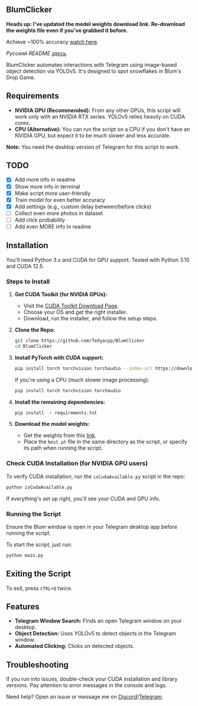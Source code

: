 ## BlumClicker

**Heads up: I've updated the model weights download link. Re-download the weights file even if you've grabbed it before.**

Achieve ~100% accuracy [watch here](https://photos.app.goo.gl/TYiW38Hc1g3Qqbnu5).

*Русский README [здесь](https://github.com/fedyacpp/BlumClicker/blob/main/README_ru.md).*

BlumClicker automates interactions with Telegram using image-based object detection via YOLOv5. It's designed to spot snowflakes in Blum's Drop Game.

## Requirements

* **NVIDIA GPU (Recommended):** From any other GPUs, this script will work only with an NVIDIA RTX series. YOLOv5 relies heavily on CUDA cores.
* **CPU (Alternative):** You can run the script on a CPU if you don't have an NVIDIA GPU, but expect it to be much slower and less accurate.

**Note:** You need the desktop version of Telegram for this script to work.

## TODO

- [x] Add more info in readme
- [x] Show more info in terminal
- [x] Make script more user-friendly
- [x] Train model for even better accuracy
- [x] Add settings (e.g., custom delay between/before clicks)
- [ ] Collect even more photos in dataset
- [ ] Add click probability
- [ ] Add even MORE info in readme

## Installation

You'll need Python 3.x and CUDA for GPU support. Tested with Python 3.10 and CUDA 12.5.

### Steps to Install

1. **Get CUDA Toolkit (for NVIDIA GPUs):**
   - Visit the [CUDA Toolkit Download Page](https://developer.nvidia.com/cuda-downloads).
   - Choose your OS and get the right installer.
   - Download, run the installer, and follow the setup steps.

2. **Clone the Repo:**
   ```bash
   git clone https://github.com/fedyacpp/BlumClicker
   cd BlumClicker
   ```

3. **Install PyTorch with CUDA support:**
   ```bash
   pip install torch torchvision torchaudio --index-url https://download.pytorch.org/whl/cu121
   ```

   If you're using a CPU (much slower image processing):
   ```bash
   pip install torch torchvision torchaudio
   ```

4. **Install the remaining dependencies:**
   ```bash
   pip install -r requirements.txt
   ```

5. **Download the model weights:**
   - Get the weights from this [link](https://drive.google.com/file/d/1lUTl4GulseoWs_vhPnYp0qkIYaumKMNg/view?usp=sharing).
   - Place the `best.pt` file in the same directory as the script, or specify its path when running the script.

### Check CUDA Installation (for NVIDIA GPU users)

To verify CUDA installation, run the `isCudaAvailable.py` script in the repo:

```bash
python isCudaAvailable.py
```

If everything's set up right, you'll see your CUDA and GPU info.

### Running the Script

Ensure the Blum window is open in your Telegram desktop app before running the script.

To start the script, just run:
```bash
python main.py
```

## Exiting the Script

To exit, press `CTRL+Q` twice.

## Features

- **Telegram Window Search:** Finds an open Telegram window on your desktop.
- **Object Detection:** Uses YOLOv5 to detect objects in the Telegram window.
- **Automated Clicking:** Clicks on detected objects.

## Troubleshooting

If you run into issues, double-check your CUDA installation and library versions. Pay attention to error messages in the console and logs.

Need help? Open an issue or message me on [Discord](https://discord.com/users/fedyacpp)/[Telegram](t.me/fedyacpp).
